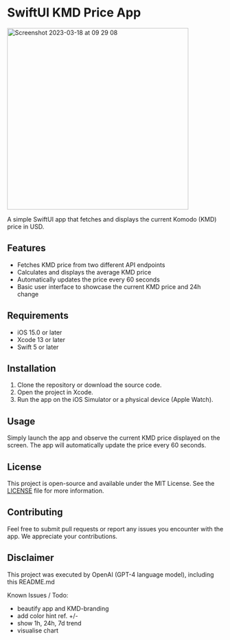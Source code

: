 # SwiftUI KMD Price App

<img width="422" alt="Screenshot 2023-03-18 at 09 29 08" src="https://user-images.githubusercontent.com/10762374/226094621-c72a1abc-2a03-4461-97e4-6dfcbb7e9a09.png">


A simple SwiftUI app that fetches and displays the current Komodo (KMD) price in USD.

## Features

- Fetches KMD price from two different API endpoints
- Calculates and displays the average KMD price
- Automatically updates the price every 60 seconds
- Basic user interface to showcase the current KMD price and 24h change

## Requirements

- iOS 15.0 or later
- Xcode 13 or later
- Swift 5 or later

## Installation

1. Clone the repository or download the source code.
2. Open the project in Xcode.
3. Run the app on the iOS Simulator or a physical device (Apple Watch).

## Usage

Simply launch the app and observe the current KMD price displayed on the screen. The app will automatically update the price every 60 seconds.

## License

This project is open-source and available under the MIT License. See the [LICENSE](./LICENSE) file for more information.

## Contributing

Feel free to submit pull requests or report any issues you encounter with the app. We appreciate your contributions.

## Disclaimer

This project was executed by OpenAI (GPT-4 language model), including this README.md

Known Issues / Todo:

- beautify app and KMD-branding
- add color hint ref. +/-
- show 1h, 24h, 7d trend
- visualise chart
